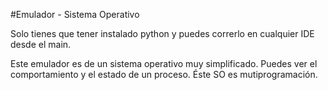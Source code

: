   #Emulador - Sistema Operativo

Solo tienes que tener instalado python y puedes correrlo en cualquier IDE desde el main.

Este emulador es de un sistema operativo muy simplificado. Puedes ver el comportamiento y el estado de un proceso. 
Éste SO es mutiprogramación.
